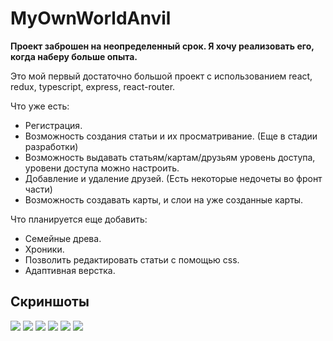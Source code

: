 <h1>MyOwnWorldAnvil</h1>
<p><strong>Проект заброшен на неопределенный срок. Я хочу реализовать его, когда наберу больше опыта.</strong></p>
<p>Это мой первый достаточно большой проект с использованием react, redux, typescript, express, react-router.</p>
<p>Что уже есть:</p>
<ul>
  <li>Регистрация.</li>
  <li>Возможность создания статьи и их просматривание. (Еще в стадии разработки)</li>
  <li>Возможность выдавать статьям/картам/друзьям уровень доступа, уровени доступа можно настроить.</li>
  <li>Добавление и удаление друзей. (Есть некоторые недочеты во фронт части)</li>
  <li>Возможность создавать карты, и слои на уже созданные карты.</li>
</ul>
<p>Что планируется еще добавить:</p>
<ul>
  <li>Семейные древа.</li>
  <li>Хроники.</li>
  <li>Позволить редактировать статьи с помощью css.</li>
  <li>Адаптивная верстка.</li>
</ul>
<h2>Скриншоты</h2>
<img src="https://github.com/rigonerty/MyOwnWorldAnvil/blob/main/screenshots/Article.jpg"/>
<img src="https://github.com/rigonerty/MyOwnWorldAnvil/blob/main/screenshots/Home.jpg"/>
<img src="https://github.com/rigonerty/MyOwnWorldAnvil/blob/main/screenshots/Map.jpg"/>
<img src="https://github.com/rigonerty/MyOwnWorldAnvil/blob/main/screenshots/Profile.jpg"/>
<img src="https://github.com/rigonerty/MyOwnWorldAnvil/blob/main/screenshots/Settings.jpg"/>
<img src="https://github.com/rigonerty/MyOwnWorldAnvil/blob/main/screenshots/Tools.jpg"/>
